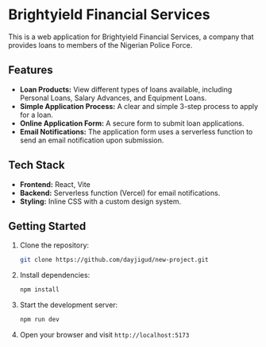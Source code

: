 # Brightyield Financial Services

This is a web application for Brightyield Financial Services, a company that provides loans to members of the Nigerian Police Force.

## Features

*   **Loan Products:** View different types of loans available, including Personal Loans, Salary Advances, and Equipment Loans.
*   **Simple Application Process:** A clear and simple 3-step process to apply for a loan.
*   **Online Application Form:** A secure form to submit loan applications.
*   **Email Notifications:** The application form uses a serverless function to send an email notification upon submission.

## Tech Stack

*   **Frontend:** React, Vite
*   **Backend:** Serverless function (Vercel) for email notifications.
*   **Styling:** Inline CSS with a custom design system.

## Getting Started

1.  Clone the repository:
    ```bash
    git clone https://github.com/dayjigud/new-project.git
    ```
2.  Install dependencies:
    ```bash
    npm install
    ```
3.  Start the development server:
    ```bash
    npm run dev
    ```
4.  Open your browser and visit `http://localhost:5173`